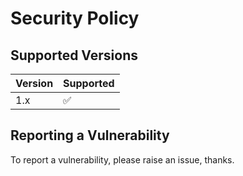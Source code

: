 # Security Policy

## Supported Versions

| Version | Supported          |
| ------- | ------------------ |
| 1.x     | :white_check_mark: |

## Reporting a Vulnerability

To report a vulnerability, please raise an issue, thanks.
